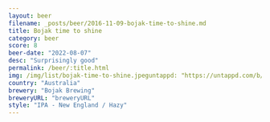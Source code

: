 ```yaml
---
layout: beer
filename: _posts/beer/2016-11-09-bojak-time-to-shine.md
title: Bojak time to shine
category: beer
score: 8
beer-date: "2022-08-07"
desc: "Surprisingly good"
permalink: /beer/:title.html
img: /img/list/bojak-time-to-shine.jpeguntappd: "https://untappd.com/b/bojak-brewing-time-to-shine/4309859"
country: "Australia"
brewery: "Bojak Brewing"
breweryURL: "breweryURL"
style: "IPA - New England / Hazy"
---
```

